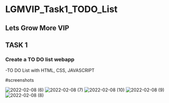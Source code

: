 # LGMVIP_Task1_TODO_List

## Lets Grow More VIP

## TASK 1

### Create a TO DO list webapp


-TO DO List with HTML, CSS, JAVASCRIPT


#screenshots

![2022-02-08 (6)](https://user-images.githubusercontent.com/71519354/153005200-e4abde11-958d-4074-981f-e0f9b49e9b8c.png)
![2022-02-08 (7)](https://user-images.githubusercontent.com/71519354/153005301-fd2ee03e-1785-43bb-b878-8d1dd6060a5a.png)
![2022-02-08 (10)](https://user-images.githubusercontent.com/71519354/153005314-aab0afb7-944c-45da-b65f-c9cc7be2825b.png)
![2022-02-08 (9)](https://user-images.githubusercontent.com/71519354/153005324-f6d9325c-6d21-4623-b363-01d83aa019cd.png)
![2022-02-08 (8)](https://user-images.githubusercontent.com/71519354/153005335-9040d12e-efbd-466c-9c60-dd181f5a5048.png)


